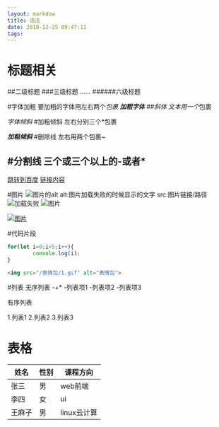 ```yaml
---
layout: markdow
title: 语法
date: 2018-12-25 09:47:11
tags:
---
```

# 标题相关
##二级标题
###三级标题
......
######六级标题

#字体加粗
要加粗的字体用左右两个*包裹
**加粗字体**
##斜体
  文本用一个*包裹

  *字体倾斜*
#加粗倾斜
 左右分别三个*包裹

 ***加粗倾斜***
#删除线
  左右用两个包裹~

#分割线
  三个或三个以上的-或者*
 ---

 [跳转到百度](http://www.baidu.com)
 [链接内容](目标地址)

#图片
   ![图片的alt](图src)
  alt:图片加载失败的时候显示的文字
  src:图片链接/路径
   ![加载失败](https://timgsa.baidu.com/timg?image&quality=80&size=b9999_10000&sec=1545713747855&di=311a85c3d7e3668b1f5e8ce6cd4bc9cd&imgtype=0&src=http%3A%2F%2Ff.hiphotos.baidu.com%2Fimage%2Fpic%2Fitem%2Ff9198618367adab4e736780280d4b31c8601e489.jpg)
   ![图片](/表情包/1.gif)

[![图片](/表情包/1.gif)](http://www.baidu.com)

#代码片段
```javascript
for(let i=0;i<5;i++){
        console.log(i);
}
```

```html
<img src="/表情包/1.gif" alt="表情包">
```

#列表
 无序列表 -+*
 -列表项1
 -列表项2
 -列表项3

 有序列表

 1.列表1
 2.列表2
 3.列表3

# 表格

姓名|性别|课程方向|
-|-|-|
张三|男|web前端
李四|女|ui
王麻子|男|linux云计算